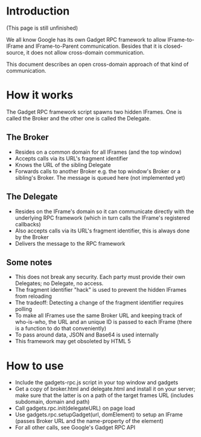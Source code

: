 # Introduction #

(This page is still unfinished)

We all know Google has its own Gadget RPC framework to allow IFrame-to-IFrame and IFrame-to-Parent communication. Besides that it is closed-source, it does not allow cross-domain communication.

This document describes an open cross-domain approach of that kind of communication.

# How it works #

The Gadget RPC framework script spawns two hidden IFrames. One is called the Broker and the other one is called the Delegate.

## The Broker ##

  * Resides on a common domain for all IFrames (and the top window)
  * Accepts calls via its URL's fragment identifier
  * Knows the URL of the sibling Delegate
  * Forwards calls to another Broker e.g. the top window's Broker or a sibling's Broker. The message is queued here (not implemented yet)

## The Delegate ##

  * Resides on the IFrame's domain so it can communicate directly with the underlying RPC framework (which in turn calls the IFrame's registered callbacks)
  * Also accepts calls via its URL's fragment identifier, this is always done by the Broker
  * Delivers the message to the RPC framework

## Some notes ##

  * This does not break any security. Each party must provide their own Delegates; no Delegate, no access.
  * The fragment identifier "hack" is used to prevent the hidden IFrames from reloading
  * The tradeoff: Detecting a change of the fragment identifier requires polling
  * To make all IFrames use the same Broker URL and keeping track of who-is-who, the URL and an unique ID is passed to each IFrame (there is a function to do that conveniently)
  * To pass around data, JSON and Base64 is used internally
  * This framework may get obsoleted by HTML 5

# How to use #

  * Include the gadgets-rpc.js script in your top window and gadgets
  * Get a copy of broker.html and delegate.html and install it on your server; make sure that the latter is on a path of the target frames URL (includes subdomain, domain and path)
  * Call gadgets.rpc.init(delegateURL) on page load
  * Use gadgets.rpc.setupGadget(url, domElement) to setup an IFrame (passes Broker URL and the name-property of the element)
  * For all other calls, see Google's Gadget RPC API